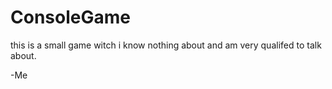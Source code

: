 # ConsoleGame
this is a small game witch i know nothing about and am very qualifed to talk about.

-Me
